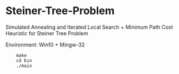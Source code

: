 # Steiner-Tree-Problem

Simulated Annealing and Iterated Local Search + Minimum Path Cost Heuristic for Steiner Tree Problem


Environment: Win10 + Mingw-32

```shell
	make
	cd bin
	./main
```

